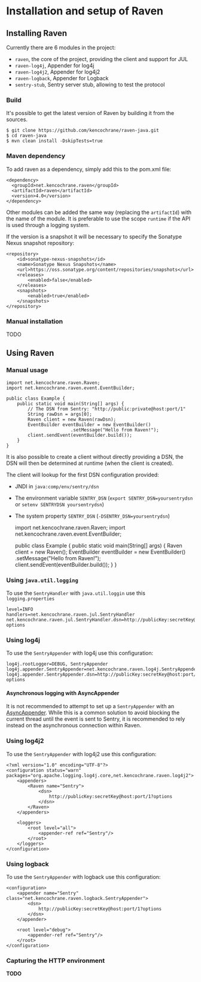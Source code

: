 # Installation and setup of Raven

## Installing Raven
Currently there are 6 modules in the project:

 - `raven`, the core of the project, providing the client and support for JUL
 - `raven-log4j`, Appender for log4j
 - `raven-log4j2`, Appender for log4j2
 - `raven-logback`, Appender for Logback
 - `sentry-stub`, Sentry server stub, allowing to test the protocol

### Build
It's possible to get the latest version of Raven by building it from the
sources.

    $ git clone https://github.com/kencochrane/raven-java.git
    $ cd raven-java
    $ mvn clean install -DskipTests=true

### Maven dependency
To add raven as a dependency, simply add this to the pom.xml file:

    <dependency>
      <groupId>net.kencochrane.raven</groupId>
      <artifactId>raven</artifactId>
      <version>4.0</version>
    </dependency>

Other modules can be added the same way (replacing the `artifactId`) with the
name of the module.
It is preferable to use the scope `runtime` if the API is used through a
logging system.

If the version is a snapshot it will be necessary to specify the
Sonatype Nexus snapshot repository:

    <repository>
        <id>sonatype-nexus-snapshots</id>
        <name>Sonatype Nexus Snapshots</name>
        <url>https://oss.sonatype.org/content/repositories/snapshots</url>
        <releases>
            <enabled>false</enabled>
        </releases>
        <snapshots>
            <enabled>true</enabled>
        </snapshots>
    </repository>

### Manual installation
TODO

## Using Raven

### Manual usage

    import net.kencochrane.raven.Raven;
    import net.kencochrane.raven.event.EventBuilder;

    public class Example {
        public static void main(String[] args) {
            // The DSN from Sentry: "http://public:private@host:port/1"
            String rawDsn = args[0];
            Raven client = new Raven(rawDsn);
            EventBuilder eventBuilder = new EventBuilder()
                            .setMessage("Hello from Raven!");
            client.sendEvent(eventBuilder.build());
        }
    }

It is also possible to create a client without directly providing a DSN,
the DSN will then be determined at runtime (when the client is created).

The client will lookup for the first DSN configuration provided:

 - JNDI in `java:comp/env/sentry/dsn`
 - The environment variable `SENTRY_DSN`
 (`export SENTRY_DSN=yoursentrydsn` or `setenv SENTRYDSN yoursentrydsn`)
 - The system property `SENTRY_DSN` (`-DSENTRY_DSN=yoursentrydsn`)

    import net.kencochrane.raven.Raven;
    import net.kencochrane.raven.event.EventBuilder;

    public class Example {
        public static void main(String[] args) {
            Raven client = new Raven();
            EventBuilder eventBuilder = new EventBuilder()
                            .setMessage("Hello from Raven!");
            client.sendEvent(eventBuilder.build());
        }
    }

### Using `java.util.logging`
To use the `SentryHandler` with `java.util.loggin` use this `logging.properties`

    level=INFO
    handlers=net.kencochrane.raven.jul.SentryHandler
    net.kencochrane.raven.jul.SentryHandler.dsn=http://publicKey:secretKey@host:port/1?options


### Using log4j
To use the `SentryAppender` with log4j use this configuration:

    log4j.rootLogger=DEBUG, SentryAppender
    log4j.appender.SentryAppender=net.kencochrane.raven.log4j.SentryAppender
    log4j.appender.SentryAppender.dsn=http://publicKey:secretKey@host:port/1?options

#### Asynchronous logging with AsyncAppender
It is not recommended to attempt to set up a `SentryAppender` with an
[AsyncAppender](http://logging.apache.org/log4j/1.2/apidocs/org/apache/log4j/AsyncAppender.html).
While this is a common solution to avoid blocking the current thread until the
event is sent to Sentry, it is recommended to rely instead on the asynchronous
connection within Raven.

### Using log4j2
To use the `SentryAppender` with log4j2 use this configuration:

    <?xml version="1.0" encoding="UTF-8"?>
    <configuration status="warn" packages="org.apache.logging.log4j.core,net.kencochrane.raven.log4j2">
        <appenders>
            <Raven name="Sentry">
                <dsn>
                    http://publicKey:secretKey@host:port/1?options
                </dsn>
            </Raven>
        </appenders>

        <loggers>
            <root level="all">
                <appender-ref ref="Sentry"/>
            </root>
        </loggers>
    </configuration>


### Using logback
To use the `SentryAppender` with logback use this configuration:

    <configuration>
        <appender name="Sentry" class="net.kencochrane.raven.logback.SentryAppender">
            <dsn>
                http://publicKey:secretKey@host:port/1?options
            </dsn>
        </appender>

        <root level="debug">
            <appender-ref ref="Sentry"/>
        </root>
    </configuration>

### Capturing the HTTP environment
**TODO**
